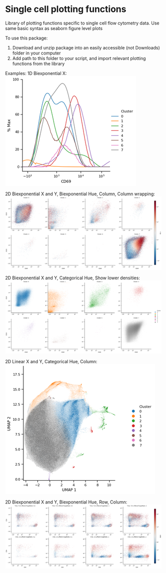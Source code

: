 # Single cell plotting functions 
Library of plotting functions specific to single cell flow cytometry data. Use same basic syntax as seaborn figure level plots

To use this package:
1. Download and unzip package into an easily accessible (not Downloads) folder in your computer
2. Add path to this folder to your script, and import relevant plotting functions from the library

Examples:
1D Biexponential X:  
![image info](./examples/1D-numericXYExample.png)

2D Biexponential X and Y, Biexponential Hue, Column, Column wrapping:  
![image info](./examples/2D-numericXYHueExample.png)

2D Biexponential X and Y, Categorical Hue, Show lower densities:  
![image info](./examples/numericXYExample.png)

2D Linear X and Y, Categorical Hue, Column:  
![image info](./examples/categoricalHueSplitColumn.png)

2D Biexponential X and Y, Biexponential Hue, Row, Column:  
![image info](./examples/rowcolExample.png)
